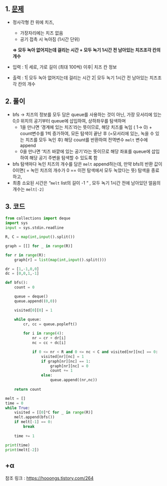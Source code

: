 ## 1. [문제](https://www.acmicpc.net/problem/2636)

- 정사각형 칸 위에 치즈,
    - 가장자리에는 치즈 없음
    - 공기 접촉 시 녹아짐 (1시간 단위)
    
    **⇒ 모두 녹아 없어지는데 걸리는 시간 + 모두 녹기 1시간 전 남아있는 치즈조각 칸의 개수**
    
- 입력 : 
       1| 세로, 가로 길이   (최대 100씩)
 이후|  치즈 칸 정보
- 출력 :
       1|  모두 녹아 없어지는데 걸리는 시간
       2|  모두 녹기 1시간 전 남아있는 치즈조각 칸의 개수

## 2. 풀이

- bfs → 치즈의 정보를 모두 담은 queue를 사용하는 것이 아닌, 가장 모서리에 있는 0,0 위치의 공기부터 queue에 삽입하여, 상하좌우를 탐색하며
    - 1을 만나면 ‘경계에 있는 치즈’라는 뜻이므로, 해당 치즈를 녹임 ( 1→ 0) + count변수를 1씩 증가하여, 모든 탐색이 끝난 후 (=모서리에 있는, 녹을 수 있는 치즈를 모두 녹인 후) 해당 count를 반환하여 전역변수 `melt` 변수에 append
    - 0을 만나면 ‘치즈 바깥에 있는 공기’라는 뜻이므로 해당 좌표를 queue에 삽입하여 해당 공기 주변을 탐색할 수 있도록 함
- bfs 탐색마다 녹인 치즈의 개수를 담은 `melt` append하는데, 만약 bfs의 반환 값이 0이면( = 녹인 치즈의 개수가 0 == 이전 탐색에서 모두 녹았다는 뜻) 탐색을 종료하고,
- 최종 소요된 시간은 “`melt` list의 길이 -1 “ , 
모두 녹기 1시간 전에 남아있던 얼음의 개수는 `melt[-2]`

## 3. 코드

```python
from collections import deque
import sys
input = sys.stdin.readline

R, C = map(int,input().split())

graph = [[] for _ in range(R)]

for r in range(R):
    graph[r] = list(map(int,input().split()))

dr = [1,-1,0,0]
dc = [0,0,1,-1]

def bfs():
    count = 0

    queue = deque()
    queue.append((0,0))

    visited[0][0] = 1

    while queue:
        cr, cc = queue.popleft()
        
        for i in range(4):
            nr = cr + dr[i]
            nc = cc + dc[i]

            if 0 <= nr < R and 0 <= nc < C and visited[nr][nc] == 0:
                visited[nr][nc] = 1
                if graph[nr][nc] == 1:
                    graph[nr][nc] = 0
                    count += 1
                else:
                    queue.append((nr,nc))
                
    return count

melt = []
time = 0
while True:
    visited = [[0]*C for _ in range(R)]
    melt.append(bfs())
    if melt[-1] == 0:
        break
    
    time += 1

print(time)
print(melt[-2])
```

## +α

참조 링크 : https://hooongs.tistory.com/264